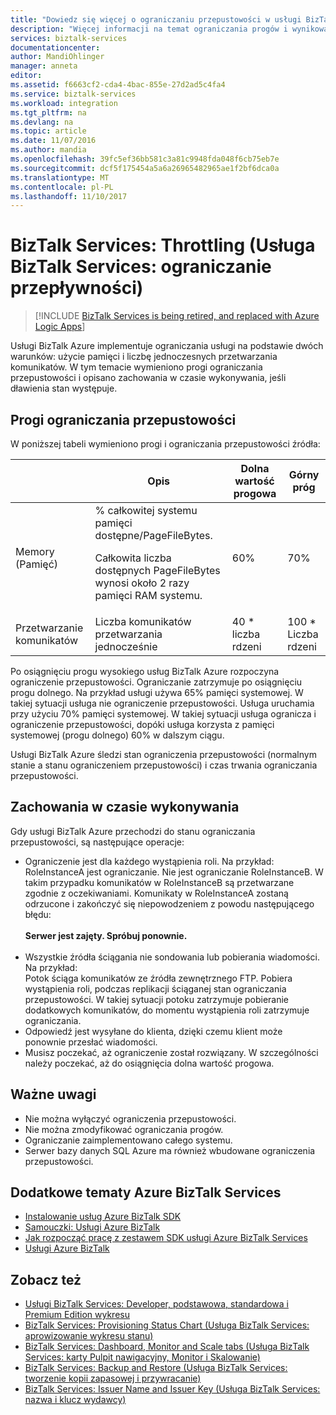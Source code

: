 ```yaml
---
title: "Dowiedz się więcej o ograniczaniu przepustowości w usługi BizTalk Services | Dokumentacja firmy Microsoft"
description: "Więcej informacji na temat ograniczania progów i wynikowa zachowanie w czasie wykonywania dla usługi BizTalk Services. Ograniczanie opiera się na użycie pamięci i liczbę komunikatów. MABS, WABS"
services: biztalk-services
documentationcenter: 
author: MandiOhlinger
manager: anneta
editor: 
ms.assetid: f6663cf2-cda4-4bac-855e-27d2ad5c4fa4
ms.service: biztalk-services
ms.workload: integration
ms.tgt_pltfrm: na
ms.devlang: na
ms.topic: article
ms.date: 11/07/2016
ms.author: mandia
ms.openlocfilehash: 39fc5ef36bb581c3a81c9948fda048f6cb75eb7e
ms.sourcegitcommit: dcf5f175454a5a6a26965482965ae1f2bf6dca0a
ms.translationtype: MT
ms.contentlocale: pl-PL
ms.lasthandoff: 11/10/2017
---
```

# <a name="biztalk-services-throttling"></a>BizTalk Services: Throttling (Usługa BizTalk Services: ograniczanie przepływności)

> [!INCLUDE [BizTalk Services is being retired, and replaced with Azure Logic Apps](../../includes/biztalk-services-retirement.md)]

Usługi BizTalk Azure implementuje ograniczania usługi na podstawie dwóch warunków: użycie pamięci i liczbę jednoczesnych przetwarzania komunikatów. W tym temacie wymieniono progi ograniczania przepustowości i opisano zachowania w czasie wykonywania, jeśli dławienia stan występuje.

## <a name="throttling-thresholds"></a>Progi ograniczania przepustowości
W poniższej tabeli wymieniono progi i ograniczania przepustowości źródła:

|  | Opis | Dolna wartość progowa | Górny próg |
| --- | --- | --- | --- |
| Memory (Pamięć) |% całkowitej systemu pamięci dostępne/PageFileBytes. <p><p>Całkowita liczba dostępnych PageFileBytes wynosi około 2 razy pamięci RAM systemu. |60% |70% |
| Przetwarzanie komunikatów |Liczba komunikatów przetwarzania jednocześnie |40 * liczba rdzeni |100 * Liczba rdzeni |

Po osiągnięciu progu wysokiego usług BizTalk Azure rozpoczyna ograniczenie przepustowości. Ograniczanie zatrzymuje po osiągnięciu progu dolnego. Na przykład usługi używa 65% pamięci systemowej. W takiej sytuacji usługa nie ograniczenie przepustowości. Usługa uruchamia przy użyciu 70% pamięci systemowej. W takiej sytuacji usługa ogranicza i ograniczenie przepustowości, dopóki usługa korzysta z pamięci systemowej (progu dolnego) 60% w dalszym ciągu.

Usługi BizTalk Azure śledzi stan ograniczenia przepustowości (normalnym stanie a stanu ograniczeniem przepustowości) i czas trwania ograniczania przepustowości.

## <a name="runtime-behavior"></a>Zachowania w czasie wykonywania
Gdy usługi BizTalk Azure przechodzi do stanu ograniczania przepustowości, są następujące operacje:

* Ograniczenie jest dla każdego wystąpienia roli. Na przykład:<br/>
  RoleInstanceA jest ograniczanie. Nie jest ograniczanie RoleInstanceB. W takim przypadku komunikatów w RoleInstanceB są przetwarzane zgodnie z oczekiwaniami. Komunikaty w RoleInstanceA zostaną odrzucone i zakończyć się niepowodzeniem z powodu następującego błędu:<br/><br/>
  **Serwer jest zajęty. Spróbuj ponownie.**<br/><br/>
* Wszystkie źródła ściągania nie sondowania lub pobierania wiadomości. Na przykład:<br/>
  Potok ściąga komunikatów ze źródła zewnętrznego FTP. Pobiera wystąpienia roli, podczas replikacji ściąganej stan ograniczania przepustowości. W takiej sytuacji potoku zatrzymuje pobieranie dodatkowych komunikatów, do momentu wystąpienia roli zatrzymuje ograniczania.
* Odpowiedź jest wysyłane do klienta, dzięki czemu klient może ponownie przesłać wiadomości.
* Musisz poczekać, aż ograniczenie został rozwiązany. W szczególności należy poczekać, aż do osiągnięcia dolna wartość progowa.

## <a name="important-notes"></a>Ważne uwagi
* Nie można wyłączyć ograniczenia przepustowości.
* Nie można zmodyfikować ograniczania progów.
* Ograniczanie zaimplementowano całego systemu.
* Serwer bazy danych SQL Azure ma również wbudowane ograniczenia przepustowości.

## <a name="additional-azure-biztalk-services-topics"></a>Dodatkowe tematy Azure BizTalk Services
* [Instalowanie usług Azure BizTalk SDK](http://go.microsoft.com/fwlink/p/?LinkID=241589)<br/>
* [Samouczki: Usługi Azure BizTalk](http://go.microsoft.com/fwlink/p/?LinkID=236944)<br/>
* [Jak rozpocząć pracę z zestawem SDK usługi Azure BizTalk Services](http://go.microsoft.com/fwlink/p/?LinkID=302335)<br/>
* [Usługi Azure BizTalk](http://go.microsoft.com/fwlink/p/?LinkID=303664)<br/>

## <a name="see-also"></a>Zobacz też
* [Usługi BizTalk Services: Developer, podstawowa, standardowa i Premium Edition wykresu](http://go.microsoft.com/fwlink/p/?LinkID=302279)<br/>
* [BizTalk Services: Provisioning Status Chart (Usługa BizTalk Services: aprowizowanie wykresu stanu)](http://go.microsoft.com/fwlink/p/?LinkID=329870)<br/>
* [BizTalk Services: Dashboard, Monitor and Scale tabs (Usługa BizTalk Services: karty Pulpit nawigacyjny, Monitor i Skalowanie)](http://go.microsoft.com/fwlink/p/?LinkID=302281)<br/>
* [BizTalk Services: Backup and Restore (Usługa BizTalk Services: tworzenie kopii zapasowej i przywracanie)](http://go.microsoft.com/fwlink/p/?LinkID=329873)<br/>
* [BizTalk Services: Issuer Name and Issuer Key (Usługa BizTalk Services: nazwa i klucz wydawcy)](http://go.microsoft.com/fwlink/p/?LinkID=303941)<br/>


